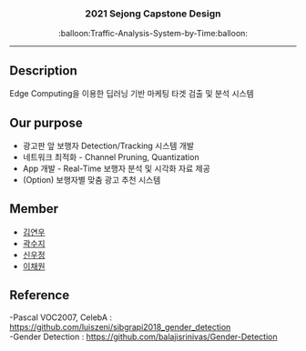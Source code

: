 <h3 align="center">2021 Sejong Capstone Design</h3>
<p align="center">
  :balloon:Traffic-Analysis-System-by-Time:balloon:
</p>

* * *

## Description
Edge Computing을 이용한 딥러닝 기반 마케팅 타겟 검출 및 분석 시스템


## Our purpose

* 광고판 앞 보행자 Detection/Tracking 시스템 개발
* 네트워크 최적화 - Channel Pruning, Quantization
* App 개발 - Real-Time 보행자 분석 및 시각화 자료 제공
* (Option) 보행자별 맞춤 광고 추천 시스템



## Member
* [김연우](https://github.com/Yeonwoo-Kim)
* [곽수지](https://github.com/suzyrhkr)
* [신우정](https://github.com/Hannah-SWJ)
* [이채원](https://github.com/chae52)

## Reference
-Pascal VOC2007, CelebA : https://github.com/luiszeni/sibgrapi2018_gender_detection <br>
-Gender Detection : https://github.com/balajisrinivas/Gender-Detection
